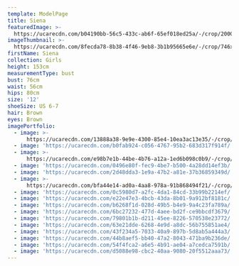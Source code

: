 ```yaml
---
template: ModelPage
title: Siena
featuredImage: >-
  https://ucarecdn.com/b04190bb-56c5-433c-ab6f-65ef018ed25a/-/crop/2000x998/0,0/-/preview/
imageThumbnail: >-
  https://ucarecdn.com/8fecda78-8b38-4f46-9eb8-3b1b95665e6e/-/crop/746x1124/76,84/-/preview/
firstName: Siena
collection: Girls
height: 153cm
measurementType: bust
bust: 76cm
waist: 56cm
hips: 80cm
size: '12'
shoeSize: US 6-7
hair: Brown
eyes: Brown
imagePortfolio:
  - image: >-
      https://ucarecdn.com/13888a38-9e9e-4300-85e4-10ea3ac13e35/-/crop/912x1302/0,64/-/preview/
  - image: 'https://ucarecdn.com/b0fab924-c056-4767-95b2-683d317f914f/'
  - image: >-
      https://ucarecdn.com/e98b7e1b-44be-4b76-a12a-1ed6b098c0b9/-/crop/629x859/0,83/-/preview/
  - image: 'https://ucarecdn.com/0496e80f-fec9-4be7-b500-4a28dd14ef3b/'
  - image: 'https://ucarecdn.com/2d48dda3-1e9a-47b2-a81e-37b36859349d/'
  - image: >-
      https://ucarecdn.com/bfa44e14-ad0a-4aa8-978a-91b868494f21/-/crop/3449x4995/0,178/-/preview/
  - image: 'https://ucarecdn.com/0c5980d7-a2fc-4da1-84cd-33b99b2214ef/'
  - image: 'https://ucarecdn.com/e22e47e3-4bcb-43da-8b01-9a912bf8181c/'
  - image: 'https://ucarecdn.com/b6268f1d-028d-49b5-b4e9-9a4c23fa789a/'
  - image: 'https://ucarecdn.com/6bc27232-477d-4aee-bd2f-ce9bbcdf3679/'
  - image: 'https://ucarecdn.com/79801b1b-d211-45ee-8226-570538e23772/'
  - image: 'https://ucarecdn.com/63e21dde-6268-4e9d-a8dc-56b755851ae4/'
  - image: 'https://ucarecdn.com/43f234a5-7033-40a9-897b-5d8ab5a444a3/'
  - image: 'https://ucarecdn.com/44b8aef5-bb40-47a2-8043-471ba9b236de/'
  - image: 'https://ucarecdn.com/54f4fca2-a6e5-4b91-ae04-a7cedca7591b/'
  - image: 'https://ucarecdn.com/d5088e98-cbc2-40aa-9080-20f5512aaa73/'
---
```


